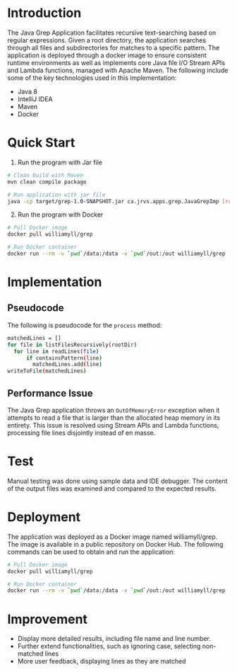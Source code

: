 # Introduction

The Java Grep Application facilitates recursive text-searching based on regular expressions. Given a
root directory, the application searches through all files and subdirectories for matches to a
specific pattern. The application is deployed through a docker image to ensure consistent runtime
environments as well as implements core Java file I/O Stream APIs and Lambda functions, managed with
Apache Maven. The following include some of the key technologies used in this implementation:

- Java 8
- IntelliJ IDEA
- Maven
- Docker

# Quick Start

1. Run the program with Jar file

```bash
# Clean build with Maven
mvn clean compile package

# Run application with jar file
java -cp target/grep-1.0-SNAPSHOT.jar ca.jrvs.apps.grep.JavaGrepImp [regex] [rootPath] [outFile]
```

2. Run the program with Docker

```bash
# Pull Docker image
docker pull williamyll/grep

# Run Docker container
docker run --rm -v `pwd`/data:/data -v `pwd`/out:/out williamyll/grep [regex] [rootPath] [outFile]
```

# Implementation

## Pseudocode

The following is pseudocode for the `process` method:

```bash
matchedLines = []
for file in listFilesRecursively(rootDir)
  for line in readLines(file)
      if containsPattern(line)
        matchedLines.add(line)
writeToFile(matchedLines)
```

## Performance Issue

The Java Grep application throws an `OutOfMemoryError` exception when it attempts to read a file
that is larger than the allocated heap memory in its entirety. This issue is resolved using Stream
APIs and Lambda functions, processing file lines disjointly instead of en masse.

# Test

Manual testing was done using sample data and IDE debugger. The content of the output files was
examined and compared to the expected results.

# Deployment

The application was deployed as a Docker image named williamyll/grep. The image is available in a
public repository on Docker Hub. The following commands can be used to obtain and run the
application:

```bash
# Pull Docker image
docker pull williamyll/grep

# Run Docker container
docker run --rm -v `pwd`/data:/data -v `pwd`/out:/out williamyll/grep [regex] [rootPath] [outFile]
```

# Improvement

- Display more detailed results, including file name and line number.
- Further extend functionalities, such as ignoring case, selecting non-matched lines
- More user feedback, displaying lines as they are matched
